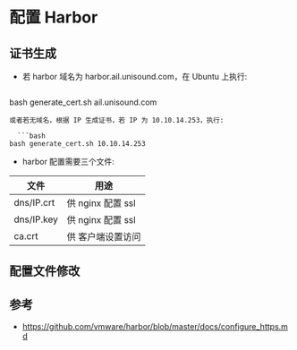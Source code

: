 # 配置 Harbor

## 证书生成
* 若 harbor 域名为 harbor.ail.unisound.com，在 Ubuntu 上执行:
  ```bash
bash generate_cert.sh ail.unisound.com
```
或者若无域名，根据 IP 生成证书，若 IP 为 10.10.14.253，执行:

  ```bash
bash generate_cert.sh 10.10.14.253
```

* harbor 配置需要三个文件:

| 文件         | 用途                         |
| ------------ | ---------------------------- |
| dns/IP.crt   | 供 nginx 配置 ssl            |
| dns/IP.key   | 供 nginx 配置 ssl            |
| ca.crt       | 供 客户端设置访问            |

## 配置文件修改



## 参考
* https://github.com/vmware/harbor/blob/master/docs/configure_https.md
